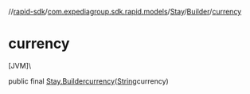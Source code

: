 //[rapid-sdk](../../../../index.md)/[com.expediagroup.sdk.rapid.models](../../index.md)/[Stay](../index.md)/[Builder](index.md)/[currency](currency.md)

# currency

[JVM]\

public final [Stay.Builder](index.md)[currency](currency.md)([String](https://docs.oracle.com/javase/8/docs/api/java/lang/String.html)currency)
